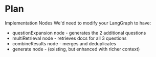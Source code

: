 # Plan

Implementation Nodes
We'd need to modify your LangGraph to have:

- questionExpansion node - generates the 2 additional questions
- multiRetrieval node - retrieves docs for all 3 questions
- combineResults node - merges and deduplicates
- generate node - (existing, but enhanced with richer context)


